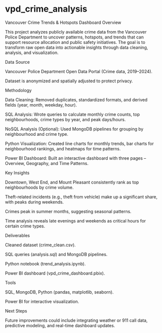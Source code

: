 # vpd_crime_analysis
Vancouver Crime Trends & Hotspots Dashboard
Overview

This project analyzes publicly available crime data from the Vancouver Police Department to uncover patterns, hotspots, and trends that can support resource allocation and public safety initiatives. The goal is to transform raw open data into actionable insights through data cleaning, analysis, and visualization.

Data Source

Vancouver Police Department Open Data Portal (Crime data, 2019–2024).

Dataset is anonymized and spatially adjusted to protect privacy.

Methodology

Data Cleaning: Removed duplicates, standardized formats, and derived fields (year, month, weekday, hour).

SQL Analysis: Wrote queries to calculate monthly crime counts, top neighbourhoods, crime types by year, and peak days/hours.

NoSQL Analysis (Optional): Used MongoDB pipelines for grouping by neighbourhood and crime type.

Python Visualization: Created line charts for monthly trends, bar charts for neighbourhood rankings, and heatmaps for time patterns.

Power BI Dashboard: Built an interactive dashboard with three pages – Overview, Geography, and Time Patterns.

Key Insights

Downtown, West End, and Mount Pleasant consistently rank as top neighbourhoods by crime volume.

Theft-related incidents (e.g., theft from vehicle) make up a significant share, with peaks during weekends.

Crimes peak in summer months, suggesting seasonal patterns.

Time analysis reveals late evenings and weekends as critical hours for certain crime types.

Deliverables

Cleaned dataset (crime_clean.csv).

SQL queries (analysis.sql) and MongoDB pipelines.

Python notebook (trend_analysis.ipynb).

Power BI dashboard (vpd_crime_dashboard.pbix).

Tools

SQL, MongoDB, Python (pandas, matplotlib, seaborn).

Power BI for interactive visualization.

Next Steps

Future improvements could include integrating weather or 911 call data, predictive modeling, and real-time dashboard updates.
